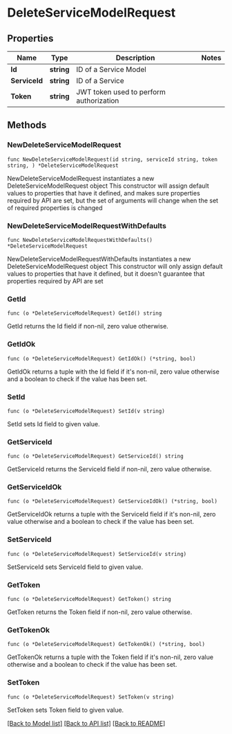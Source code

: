 # DeleteServiceModelRequest

## Properties

Name | Type | Description | Notes
------------ | ------------- | ------------- | -------------
**Id** | **string** | ID of a Service Model | 
**ServiceId** | **string** | ID of a Service | 
**Token** | **string** | JWT token used to perform authorization | 

## Methods

### NewDeleteServiceModelRequest

`func NewDeleteServiceModelRequest(id string, serviceId string, token string, ) *DeleteServiceModelRequest`

NewDeleteServiceModelRequest instantiates a new DeleteServiceModelRequest object
This constructor will assign default values to properties that have it defined,
and makes sure properties required by API are set, but the set of arguments
will change when the set of required properties is changed

### NewDeleteServiceModelRequestWithDefaults

`func NewDeleteServiceModelRequestWithDefaults() *DeleteServiceModelRequest`

NewDeleteServiceModelRequestWithDefaults instantiates a new DeleteServiceModelRequest object
This constructor will only assign default values to properties that have it defined,
but it doesn't guarantee that properties required by API are set

### GetId

`func (o *DeleteServiceModelRequest) GetId() string`

GetId returns the Id field if non-nil, zero value otherwise.

### GetIdOk

`func (o *DeleteServiceModelRequest) GetIdOk() (*string, bool)`

GetIdOk returns a tuple with the Id field if it's non-nil, zero value otherwise
and a boolean to check if the value has been set.

### SetId

`func (o *DeleteServiceModelRequest) SetId(v string)`

SetId sets Id field to given value.


### GetServiceId

`func (o *DeleteServiceModelRequest) GetServiceId() string`

GetServiceId returns the ServiceId field if non-nil, zero value otherwise.

### GetServiceIdOk

`func (o *DeleteServiceModelRequest) GetServiceIdOk() (*string, bool)`

GetServiceIdOk returns a tuple with the ServiceId field if it's non-nil, zero value otherwise
and a boolean to check if the value has been set.

### SetServiceId

`func (o *DeleteServiceModelRequest) SetServiceId(v string)`

SetServiceId sets ServiceId field to given value.


### GetToken

`func (o *DeleteServiceModelRequest) GetToken() string`

GetToken returns the Token field if non-nil, zero value otherwise.

### GetTokenOk

`func (o *DeleteServiceModelRequest) GetTokenOk() (*string, bool)`

GetTokenOk returns a tuple with the Token field if it's non-nil, zero value otherwise
and a boolean to check if the value has been set.

### SetToken

`func (o *DeleteServiceModelRequest) SetToken(v string)`

SetToken sets Token field to given value.



[[Back to Model list]](../README.md#documentation-for-models) [[Back to API list]](../README.md#documentation-for-api-endpoints) [[Back to README]](../README.md)


